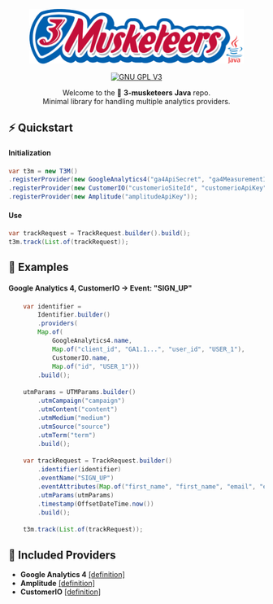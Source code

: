 <p align="center">
  <a href="https://tiendada.com" target="_blank">
    <picture>
      <img width="422" alt="3-musketeers" src="resources/logo-small-java.png">
    </picture>
  </a>
</p>

<p align="center">
  <a href="https://www.gnu.org/licenses/gpl-3.0">
    <img src="https://img.shields.io/badge/License-GPLv3-blue.svg" alt="GNU GPL V3">
  </a>
</p>

<p align="center">
  Welcome to the 🤺 <b>3-musketeers</b> <b>Java</b> repo. <br/>
  Minimal library for handling multiple analytics providers.
</p>

## ⚡️ Quickstart

#### Initialization
```java
var t3m = new T3M()
.registerProvider(new GoogleAnalytics4("ga4ApiSecret", "ga4MeasurementId"))
.registerProvider(new CustomerIO("customerioSiteId", "customerioApiKey"))
.registerProvider(new Amplitude("amplitudeApiKey"));
```

#### Use
```java
var trackRequest = TrackRequest.builder().build();
t3m.track(List.of(trackRequest));
```

## 👀 Examples

#### Google Analytics 4, CustomerIO -> Event: "SIGN_UP"
```java
    var identifier =
        Identifier.builder()
        .providers(
        Map.of(
            GoogleAnalytics4.name,
            Map.of("client_id", "GA1.1...", "user_id", "USER_1"),
            CustomerIO.name,
            Map.of("id", "USER_1")))
        .build();

    utmParams = UTMParams.builder()
        .utmCampaign("campaign")
        .utmContent("content")
        .utmMedium("medium")
        .utmSource("source")
        .utmTerm("term")
        .build();

    var trackRequest = TrackRequest.builder()
        .identifier(identifier)
        .eventName("SIGN_UP")
        .eventAttributes(Map.of("first_name", "first_name", "email", "email"))
        .utmParams(utmParams)
        .timestamp(OffsetDateTime.now())
        .build();

    t3m.track(List.of(trackRequest));
```

## 🎯 Included Providers

- **Google Analytics 4** [[definition]](https://github.com/TiendaDA/3-musketeers/blob/develop/packages/3-musketeers-java/src/main/java/com.tiendada.musketeers/provider/googleanalytics4/GoogleAnalytics4.java)
- **Amplitude** [[definition]](https://github.com/TiendaDA/3-musketeers/blob/develop/packages/3-musketeers-java/src/main/java/com.tiendada.musketeers/provider/amplitude/Amplitude.java)
- **CustomerIO** [[definition]](https://github.com/TiendaDA/3-musketeers/blob/develop/packages/3-musketeers-java/src/main/java/com.tiendada.musketeers/provider/customerio/CustomerIO.java)
